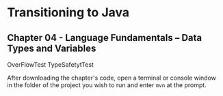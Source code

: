 # Transitioning to Java
## Chapter 04 - Language Fundamentals – Data Types and Variables

OverFlowTest
TypeSafetytTest

After downloading the chapter's code, open a terminal or console window in the folder of the project you wish to run and enter `mvn` at the prompt.


